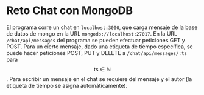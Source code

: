 # Reto Chat con MongoDB

El programa corre un chat en `localhost:3000`, que carga mensaje de la base de datos de mongo en la URL `mongodb://localhost:27017`. En la URL `/chat/api/messages` del programa se pueden efectuar peticiones GET y POST. Para un cierto mensaje, dado una etiqueta de tiempo específica, se puede hacer peticiones POST, PUT y DELETE a `/chat/api/messages/:ts` para $$\text{ts}\in \mathbb{N}$$. Para escribir un mensaje en el chat se requiere del mensaje y el autor (la etiqueta de tiempo se asigna automáticamente). 
